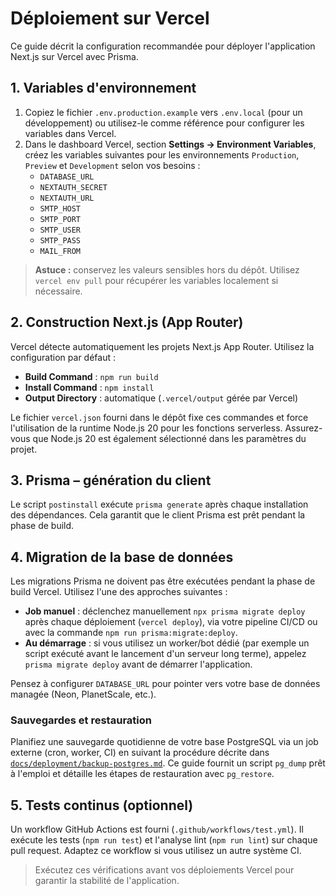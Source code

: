 # Déploiement sur Vercel

Ce guide décrit la configuration recommandée pour déployer l'application Next.js sur Vercel avec Prisma.

## 1. Variables d'environnement

1. Copiez le fichier `.env.production.example` vers `.env.local` (pour un développement) ou utilisez-le comme référence pour configurer les variables dans Vercel.
2. Dans le dashboard Vercel, section **Settings → Environment Variables**, créez les variables suivantes pour les environnements `Production`, `Preview` et `Development` selon vos besoins :
   - `DATABASE_URL`
   - `NEXTAUTH_SECRET`
   - `NEXTAUTH_URL`
   - `SMTP_HOST`
   - `SMTP_PORT`
   - `SMTP_USER`
   - `SMTP_PASS`
   - `MAIL_FROM`

> **Astuce :** conservez les valeurs sensibles hors du dépôt. Utilisez `vercel env pull` pour récupérer les variables localement si nécessaire.

## 2. Construction Next.js (App Router)

Vercel détecte automatiquement les projets Next.js App Router. Utilisez la configuration par défaut :

- **Build Command** : `npm run build`
- **Install Command** : `npm install`
- **Output Directory** : automatique (`.vercel/output` gérée par Vercel)

Le fichier `vercel.json` fourni dans le dépôt fixe ces commandes et force l'utilisation de la runtime Node.js 20 pour les fonctions serverless. Assurez-vous que Node.js 20 est également sélectionné dans les paramètres du projet.

## 3. Prisma – génération du client

Le script `postinstall` exécute `prisma generate` après chaque installation des dépendances. Cela garantit que le client Prisma est prêt pendant la phase de build.

## 4. Migration de la base de données

Les migrations Prisma ne doivent pas être exécutées pendant la phase de build Vercel. Utilisez l'une des approches suivantes :

- **Job manuel** : déclenchez manuellement `npx prisma migrate deploy` après chaque déploiement (`vercel deploy`), via votre pipeline CI/CD ou avec la commande `npm run prisma:migrate:deploy`.
- **Au démarrage** : si vous utilisez un worker/bot dédié (par exemple un script exécuté avant le lancement d'un serveur long terme), appelez `prisma migrate deploy` avant de démarrer l'application.

Pensez à configurer `DATABASE_URL` pour pointer vers votre base de données managée (Neon, PlanetScale, etc.).

### Sauvegardes et restauration

Planifiez une sauvegarde quotidienne de votre base PostgreSQL via un job externe (cron, worker, CI) en suivant la procédure décrite dans [`docs/deployment/backup-postgres.md`](./backup-postgres.md). Ce guide fournit un script `pg_dump` prêt à l'emploi et détaille les étapes de restauration avec `pg_restore`.

## 5. Tests continus (optionnel)

Un workflow GitHub Actions est fourni (`.github/workflows/test.yml`). Il exécute les tests (`npm run test`) et l'analyse lint (`npm run lint`) sur chaque pull request. Adaptez ce workflow si vous utilisez un autre système CI.

> Exécutez ces vérifications avant vos déploiements Vercel pour garantir la stabilité de l'application.
